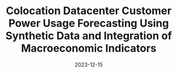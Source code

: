 ---
title: "Colocation Datacenter Customer Power Usage Forecasting Using Synthetic Data and Integration of Macroeconomic Indicators"
authors:
- Neda Zarayeneh
- Malarvizhi Sankaranarayanasamy
- Pegah Mavaie
- Omanshu Thapliyal
- Prasun Singh
- Ravigopal Vennelakanti



date: "2023-12-15"

publication: "IEEE International Conference on Big Data 2023"

links:
    pdf: https://doi.org/10.1109/BigData59044.2023.10386414
    # code: https://github.com/hadisinaee/avicenna
    # slides: https://github.com/hadisinaee/avicenna
    # video: https://github.com/hadisinaee/avicenna
---